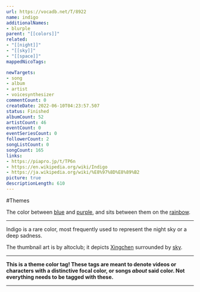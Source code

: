 ```yaml
---
url: https://vocadb.net/T/8922
name: indigo
additionalNames: 
- blurple
parent: "[[colors]]"
related:
- "[[night]]"
- "[[sky]]"
- "[[space]]"
mappedNicoTags:

newTargets:
- song
- album
- artist
- voicesynthesizer
commentCount: 0
createDate: 2022-06-10T04:23:57.507
status: Finished
albumCount: 52
artistCount: 46
eventCount: 0
eventSeriesCount: 0
followerCount: 2
songListCount: 0
songCount: 165
links: 
- https://piapro.jp/t/TP6n
- https://en.wikipedia.org/wiki/Indigo
- https://ja.wikipedia.org/wiki/%E8%97%8D%E8%89%B2
picture: true
descriptionLength: 610
---
```


#Themes

The color between [blue](https://vocadb.net/T/8909/blue) and [purple](https://vocadb.net/T/8916/purple), and sits between them on the [rainbow](https://vocadb.net/T/6553/rainbow).

___

Indigo is a rare color, most frequently used to represent the night sky or a deep sadness.

The thumbnail art is by altoclub; it depicts [Xingchen](https://vocadb.net/Ar/35966) surrounded by [sky](https://vocadb.net/T/7082/sky).

___

**This is a theme color tag! These tags are meant to denote videos or characters with a distinctive focal color, or songs *about* said color. Not everything needs to be tagged with these.**

---

